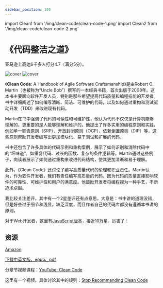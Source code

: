 ```yaml
---
sidebar_position: 100
---
```


import Clean1 from '/img/clean-code/clean-code-1.png'
import Clean2 from '/img/clean-code/clean-code-2.png'

# 《代码整洁之道》

亚马逊上高达6千多人打分4.7（满分5分）。

<img src={Clean1} alt="cover" style={{width:300}} />
<img src={Clean2} alt="cover" style={{width:400}} />


《**Clean Code**: A Handbook of Agile Software Craftsmanship》是由Robert C. Martin（也被称为“Uncle Bob”）撰写的一本经典书籍，首次出版于2008年。这本书主要面向软件开发人员，特别是那些希望提高代码质量和编程技能的开发者。书中详细阐述了如何编写清晰、简洁、可维护的代码，以及如何通过重构和测试驱动开发（TDD）来改进现有代码。

Martin在书中强调了代码的可读性和可维护性，他认为代码不仅仅是计算机能够理解的，更重要的是人能够理解和维护的。他提出了许多实用的编程原则和实践，例如单一职责原则（SRP）、开放封闭原则（OCP）、依赖倒置原则（DIP）等，这些原则帮助开发者编写出更加模块化、易于测试和扩展的代码。

书中还包含了许多具体的代码示例和重构案例，展示了如何识别和消除代码中的“坏味道”，如重复代码、过长的函数、复杂的条件逻辑等。Martin通过这些例子，向读者展示了如何通过重构来改进代码结构，使其更加清晰和易于理解。

此外，《Clean Code》还讨论了编写高质量代码的伦理和职业责任。Martin认为，作为软件开发者，我们有责任编写高质量的代码，因为代码的质量直接影响软件的可靠性、可维护性和用户的满意度。他鼓励开发者将编程视为一种手艺，不断追求卓越。

我比较关注差评，其中有一个2星差评还有点意思，大意是：书中讲的道理没错，但是好些过于细节和浅显，缺乏深度，而且作者自己的代码库都没有遵循本书讲的原则。

对于Web开发者，这里有[JavaScript版本](https://github.com/ryanmcdermott/clean-code-javascript)，接近10万星，厉害了！


## 资源

[Amazon](https://www.amazon.com/Clean-Code-Handbook-Software-Craftsmanship/dp/0132350882)

[下载中英文版、epub、pdf](https://github.com/packdir/books/tree/master/Clean.Code)

分章节视频课程：[YouTube: Clean Code](https://www.youtube.com/playlist?list=PL-uROEx3vAxg-yricXrDaOK9xzHGGQk1u)

这里有一个视频，具体讨论其中的规则：[Stop Recommending Clean Code](https://www.youtube.com/watch?v=IqHaGd9J42s)





